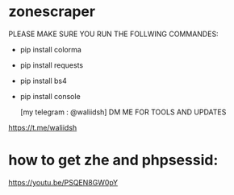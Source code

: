 # zonescraper



PLEASE MAKE SURE YOU RUN THE FOLLWING COMMANDES:

- pip install colorma
- pip install requests
- pip install bs4
- pip install console

  [my telegram : @waliidsh]
      DM ME FOR TOOLS AND UPDATES

https://t.me/waliidsh


# how to get zhe and phpsessid:
https://youtu.be/PSQEN8GW0pY
